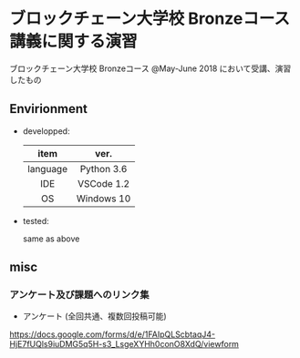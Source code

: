 # ブロックチェーン大学校 Bronzeコース講義に関する演習

ブロックチェーン大学校 Bronzeコース @May-June 2018 において受講、演習したもの

## Envirionment

- developped: 

  |item |ver. |
  |:---:|:---:|
  |language|Python 3.6|
  | IDE | VSCode 1.2 |  
  | OS  | Windows 10 | 

- tested:

  same as above

## misc

### アンケート及び課題へのリンク集

- アンケート (全回共通、複数回投稿可能)

<https://docs.google.com/forms/d/e/1FAIpQLScbtaqJ4-HjE7fUQls9iuDMG5q5H-s3_LsgeXYHh0conO8XdQ/viewform>
